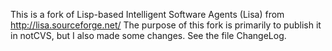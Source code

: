 This is a fork of Lisp-based Intelligent Software Agents (Lisa) from http://lisa.sourceforge.net/
The purpose of this fork is primarily to publish it in notCVS, but I also made some changes.
See the file ChangeLog.